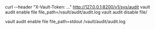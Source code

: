 curl --header "X-Vault-Token: ..." http://127.0.0.1:8200/v1/sys/audit
vault audit enable file file_path=/vault/audit/audit.log
vault audit disable file/

vault audit enable file file_path=stdout
/vault/audit/audit.log
